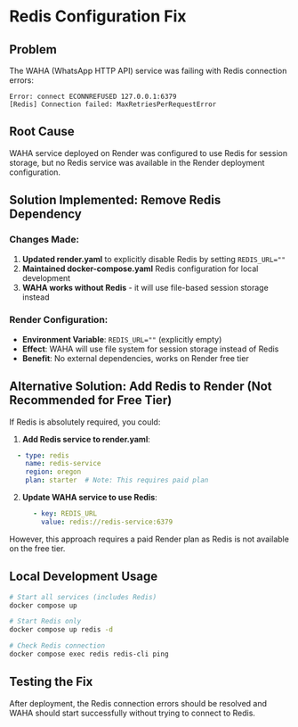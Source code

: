 # Redis Configuration Fix

## Problem
The WAHA (WhatsApp HTTP API) service was failing with Redis connection errors:
```
Error: connect ECONNREFUSED 127.0.0.1:6379
[Redis] Connection failed: MaxRetriesPerRequestError
```

## Root Cause
WAHA service deployed on Render was configured to use Redis for session storage, but no Redis service was available in the Render deployment configuration.

## Solution Implemented: Remove Redis Dependency

### Changes Made:
1. **Updated render.yaml** to explicitly disable Redis by setting `REDIS_URL=""` 
2. **Maintained docker-compose.yaml** Redis configuration for local development
3. **WAHA works without Redis** - it will use file-based session storage instead

### Render Configuration:
- **Environment Variable**: `REDIS_URL=""` (explicitly empty)
- **Effect**: WAHA will use file system for session storage instead of Redis
- **Benefit**: No external dependencies, works on Render free tier

## Alternative Solution: Add Redis to Render (Not Recommended for Free Tier)

If Redis is absolutely required, you could:

1. **Add Redis service to render.yaml**:
```yaml
  - type: redis
    name: redis-service
    region: oregon
    plan: starter  # Note: This requires paid plan
```

2. **Update WAHA service to use Redis**:
```yaml
      - key: REDIS_URL
        value: redis://redis-service:6379
```

However, this approach requires a paid Render plan as Redis is not available on the free tier.

## Local Development Usage
```bash
# Start all services (includes Redis)
docker compose up

# Start Redis only
docker compose up redis -d

# Check Redis connection
docker compose exec redis redis-cli ping
```

## Testing the Fix

After deployment, the Redis connection errors should be resolved and WAHA should start successfully without trying to connect to Redis.